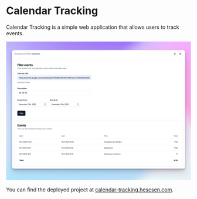 # Calendar Tracking

Calendar Tracking is a simple web application that allows users to track events.

![Calendar Tracking](./public/screenshot.png)


You can find the deployed project at [calendar-tracking.hescsen.com](https://calendar-tracking.hescsen.com/).
